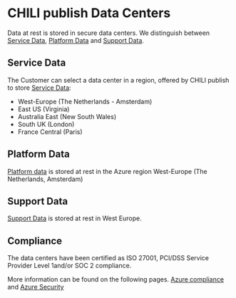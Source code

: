 # CHILI publish Data Centers

Data at rest is stored in secure data centers. We distinguish between [Service Data](/CHILI-GraFx/trust/definitions/#service-data), [Platform Data](/CHILI-GraFx/trust/definitions/#platform-data) and [Support Data](/CHILI-GraFx/trust/definitions/#support-data).

## Service Data

The Customer can select a data center in a region, offered by CHILI publish to store [Service Data](/CHILI-GraFx/trust/definitions/#service-data):

- West-Europe (The Netherlands - Amsterdam)
- East US (Virginia)
- Australia East (New South Wales)
- South UK (London)
- France Central (Paris)

## Platform Data

[Platform data](/CHILI-GraFx/trust/definitions/#platform-data) is stored at rest in the Azure region West-Europe (The Netherlands, Amsterdam)

## Support Data

[Support Data](/CHILI-GraFx/trust/definitions/#support-data) is stored at rest in West Europe.

## Compliance

The data centers have been certified as ISO 27001, PCI/DSS Service Provider Level 1and/or SOC 2 compliance. 

More information can be found on the following pages.
[Azure compliance](https://azure.microsoft.com/en-us/overview/trusted-cloud/compliance/) and [Azure Security](https://docs.microsoft.com/en-us/azure/security/)


